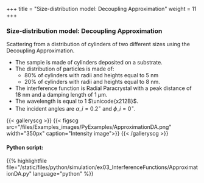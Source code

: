 +++
title = "Size-distribution model: Decoupling Approximation"
weight = 11
+++

### Size-distribution model: Decoupling Approximation

Scattering from a distribution of cylinders of two different sizes using the Decoupling Approximation.

* The sample is made of cylinders deposited on a substrate.
* The distribution of particles is made of:
    * 80% of cylinders with radii and heights equal to $5$ nm
    * 20% of cylinders with radii and heights equal to $8$ nm.
* The interference function is Radial Paracrystal with a peak distance of $18$ nm and a damping length of $1$ $\mu$m.
* The wavelength is equal to $1$ $\unicode{x212B}$.
* The incident angles are $\alpha\_i = 0.2 ^{\circ}$ and $\phi\_i = 0^{\circ}$.

{{< galleryscg >}}
{{< figscg src="/files/Examples_images/PyExamples/ApproximationDA.png" width="350px" caption="Intensity image">}}
{{< /galleryscg >}}

#### Python script:
{{% highlightfile 
file="/static/files/python/simulation/ex03_InterferenceFunctions/ApproximationDA.py" language="python" %}}